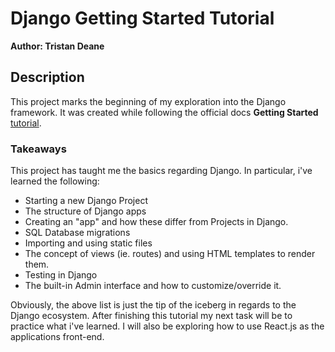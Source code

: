 # Django Getting Started Tutorial

**Author: Tristan Deane**

## Description

This project marks the beginning of my exploration into the Django framework. It
was created while following the official docs **Getting Started**
[tutorial](https://docs.djangoproject.com/en/3.2/contents/).

### Takeaways

This project has taught me the basics regarding Django. In particular, i've
learned the following:

- Starting a new Django Project
- The structure of Django apps
- Creating an "app" and how these differ from Projects in Django.
- SQL Database migrations
- Importing and using static files
- The concept of views (ie. routes) and using HTML templates to render them.
- Testing in Django
- The built-in Admin interface and how to customize/override it.

Obviously, the above list is just the tip of the iceberg in regards to the
Django ecosystem. After finishing this tutorial my next task will be to practice
what i've learned. I will also be exploring how to use React.js as the
applications front-end.

